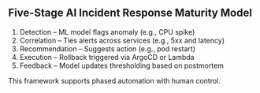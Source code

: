 ## Five-Stage AI Incident Response Maturity Model

1. Detection – ML model flags anomaly (e.g., CPU spike)
2. Correlation – Ties alerts across services (e.g., 5xx and latency)
3. Recommendation – Suggests action (e.g., pod restart)
4. Execution – Rollback triggered via ArgoCD or Lambda
5. Feedback – Model updates thresholding based on postmortem

This framework supports phased automation with human control.
